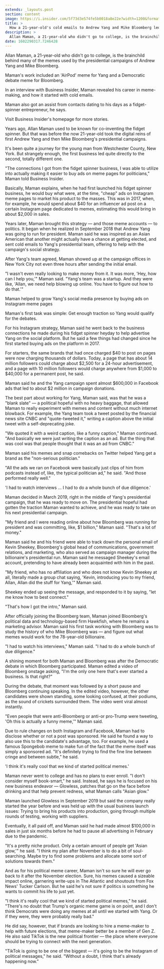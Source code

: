 ```yaml
--- 
extends: _layouts.post 
section: content 
image: https://i.insider.com/5f73d3e574fe5b0018a8e22e?width=1200&format=jpeg 
title: > 
  How a 21-year-old's cold emails to Andrew Yang and Mike Bloomberg led to him making memes for their political campaigns 
description: > 
  Allan Maman, a 21-year-old who didn't go to college, is the brainchild behind many of the memes used by the presidential campaigns of Andrew Yang and Mike Bloomberg."Even people that were anti-Bloomberg or anti-or pro-Trump were tweeting, 'Oh this is actually a funny meme,'" Maman said.'I think it's really cool that we kind of started political memes.'And as for his political meme career, Maman isn't so sure he will ever go back to it after the November election."I think it's really cool that we kind of started political memes," he said. 
date: 1602290317.7246428 
--- 
```

Allan Maman, a 21-year-old who didn't go to college, is the brainchild behind many of the memes used by the presidential campaigns of Andrew Yang and Mike Bloomberg.

Maman's work included an 'AirPod' meme for Yang and a Democratic debate meme for Bloomberg.

In an interview with Business Insider, Maman revealed his career in meme-making, and how it started with cold emails.

Maman also got an assist from contacts dating to his days as a fidget-spinner entrepreneur, he says.

Visit Business Insider's homepage for more stories.

Years ago, Allan Maman used to be known for co-inventing the fidget spinner. But that was before the now 21-year-old took the digital reins of first Andrew Yang and then Mike Bloomberg's presidential campaigns.

It's been quite a journey for the young man from Westchester County, New York. But strangely enough, the first business led quite directly to the second, totally different one.

"The connections I got from the fidget spinner business, I was able to utilize into actually making it easier to buy ads on meme pages for politicians," Maman told Business Insider.

Basically, Maman explains, when he had first launched his fidget spinner business, he would buy what were, at the time, "cheap" ads on Instagram meme pages to market his product to the masses. This was in 2017, when, for example, he would spend about $40 for an influencer ad post on a certain Instagram page dedicated to memes, estimating this would bring in about $2,000 in sales.

Years later, Maman brought this strategy — and those meme accounts — to politics. It began when he realized in September 2018 that Andrew Yang was going to run for president. Maman said he was inspired as an Asian American that another might actually have a chance at getting elected, and sent cold emails to Yang's presidential team, offering to help with the campaign's social strategy.

After Yang's team agreed, Maman showed up at the campaign offices in New York City not even three hours after sending the initial email.

"I wasn't even really looking to make money from it. It was more, 'Hey, how can I help you,'" Maman said. "Yang's team was a startup. And they were like, 'Allan, we need help blowing up online. You have to figure out how to do that.'"

Maman helped to grow Yang's social media presence by buying ads on Instagram meme pages

Maman's first task was simple: Get enough traction so Yang would qualify for the debates.

For his Instagram strategy, Maman said he went back to the business connections he made during his fidget spinner heyday to help advertise Yang on the social platform. But he said a few things had changed since he first started buying ads on the platform in 2017.

For starters, the same brands that had once charged $40 to post on pages were now charging thousands of dollars. Today, a page that has about 14 million followers could charge about $2,500 for a 24-hour advertisement, and a page with 10 million followers would charge anywhere from $1,000 to $40,000 for a permanent post, he said.

Maman said he and the Yang campaign spent almost $600,000 in Facebook ads that led to about $2 million in campaign donations.

The best part about working for Yang, Maman said, was that he was a "blank slate" — a political hopeful with no heavy baggage, that allowed Maman to really experiment with memes and content without much internet blowback. For example, the Yang team took a tweet posted by the financial news site CNBC and "quote-tweeted it," writing a caption above the initial tweet with a self-deprecating joke.

"We quoted it with a weird caption, like a funny caption," Maman continued. "And basically we were just writing the caption as an ad. But the thing that was cool was that people thought that it was an ad from CNBC."

Maman said his memes and snap comebacks on Twitter helped Yang get a brand as the "non-serious politician."

"All the ads we ran on Facebook were basically just clips of him from podcasts instead of, like, the typical politician ad," he said. "And those performed really well."

'I had to watch interviews ... I had to do a whole bunch of due diligence.'

Maman decided in March 2019, right in the middle of Yang's presidential campaign, that he was ready to move on. The presidential hopeful had gotten the traction Maman wanted to achieve, and he was ready to take on his next presidential campaign.

"My friend and I were reading online about how Bloomberg was running for president and was committing, like, $1 billion," Maman said. "That's a lot of money."

Maman said he and his friend were able to track down the personal email of Kevin Sheekey, Bloomberg's global head of communications, government relations, and marketing, who also served as campaign manager during the billionaire's presidential run. Maman said he messaged Sheekey's email account, pretending to have already been acquainted with him in the past.

"My friend, who has no affiliation and who does not know Kevin Sheekey at all, literally made a group chat saying, 'Kevin, introducing you to my friend, Allan, Allan did the stuff for Yang,'" Maman said.

Sheekey ended up seeing the message, and responded to it by saying, "let me know how to best connect."

"That's how I got the intro," Maman said.

After officially joining the Bloomberg team, Maman joined Bloomberg's political data and technology-based firm Hawkfish, where he remains a marketing advisor. Maman said his first task working with Bloomberg was to study the history of who Mike Bloomberg was — and figure out what memes would work for the 78-year-old billionaire.

"I had to watch his interviews," Maman said. "I had to do a whole bunch of due diligence."

A shining moment for both Maman and Bloomberg was after the Democratic debate in which Bloomberg participated. Maman edited a video of Bloomberg onstage asking, "I'm the only one here that's ever started a business. Is that right?"

During the debate, that moment was followed by a short pause and Bloomberg continuing speaking. In the edited video, however, the other candidates were shown standing, some looking confused, at their podiums, as the sound of crickets surrounded them. The video went viral almost instantly.

"Even people that were anti-Bloomberg or anti-or pro-Trump were tweeting, 'Oh this is actually a funny meme,'" Maman said.

Due to rule changes on both Instagram and Facebook, Maman had to disclose whether or not a post was sponsored. He said he found a way to also use this to the candidate's advantage, too. For example, he used a famous Spongebob meme to make fun of the fact that the meme itself was simply a sponsored ad. "It's definitely trying to find the fine line between cringe and between subtle," he said.

'I think it's really cool that we kind of started political memes.'

Maman never went to college and has no plans to ever enroll. "I don't consider myself book-smart," he said. Instead, he says he is focused on his new business endeavor — Glowless, patches that go on the face before drinking and that help prevent redness, what Maman calls "Asian glow."

Maman launched Glowless in September 2019 but said the company really started the year before and was held up with the usual business launch issues: Trying to bring his products into production, going through multiple rounds of testing, working with suppliers.

Eventually, it all paid off, and Maman said he had made almost $100,000 in sales in just six months before he had to pause all advertising in February due to the pandemic.

"It's a pretty niche product. Only a certain amount of people get 'Asian glow,'" he said. "I think my plan after November is to do a bit of soul-searching. Maybe try to find some problems and allocate some sort of solutions towards them."

And as for his political meme career, Maman isn't so sure he will ever go back to it after the November election. Sure, his memes caused a sizeable impact online, garnering write-ups in The Atlantic and shoutouts from Fox News' Tucker Carlson. But he said he's not sure if politics is something he wants to commit his life to just yet.

"I think it's really cool that we kind of started political memes," he said. "There's no doubt that Trump's organic meme game is on point, and I don't think Democrats were doing any memes at all until we started with Yang. Or if they were, they were probably really bad."

He did say, however, that if brands are looking to hire a meme-maker to help with future elections, that meme-maker better be a member of Gen Z. He also said TikTok is the new political frontier — the place where everyone should be trying to connect with the next generation.

"TikTok is going to be one of the biggest — it's going to be the Instagram of political messages," he said. "Without a doubt, I think that's already happening now."